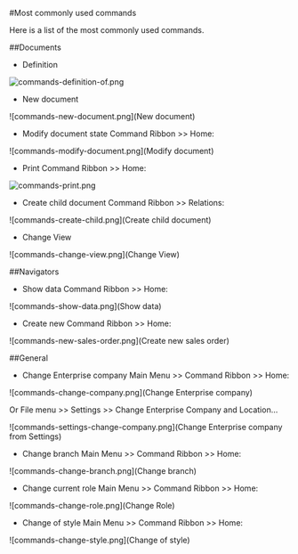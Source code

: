 #Most commonly used commands

Here is a list of the most commonly used commands.

##Documents  

- Definition

![commands-definition-of.png](Definition)
    
- New document   

![commands-new-document.png](New document)

- Modify document state
Command Ribbon >> Home:

![commands-modify-document.png](Modify document)
 
- Print 
Command Ribbon >> Home:

![commands-print.png](Print)
 
- Create child document
Command Ribbon >> Relations:

![commands-create-child.png](Create child document)

- Change View

![commands-change-view.png](Change View)

##Navigators

- Show data
Command Ribbon >> Home:
 
![commands-show-data.png](Show data)

- Create new
Command Ribbon >> Home:

![commands-new-sales-order.png](Create new sales order)

##General

- Change Enterprise company
Main Menu >> Command Ribbon >> Home:

![commands-change-company.png](Change Enterprise company)

Or File menu >> Settings >> Change Enterprise Company and Location…

![commands-settings-change-company.png](Change Enterprise company from Settings)
 
- Change branch
Main Menu >> Command Ribbon >> Home:

![commands-change-branch.png](Change branch)
 
- Change current role
Main Menu >> Command Ribbon >> Home: 

![commands-change-role.png](Change Role)

- Change of style
Main Menu >> Command Ribbon >> Home: 
 
![commands-change-style.png](Change of style)
